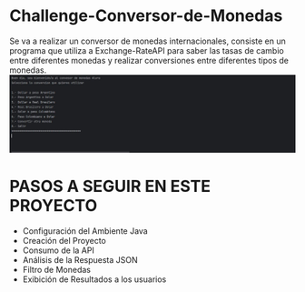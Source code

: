 # Challenge-Conversor-de-Monedas
Se va a realizar un conversor de monedas internacionales, consiste en un programa que utiliza a Exchange-RateAPI para saber las tasas de cambio entre diferentes monedas y realizar conversiones entre diferentes tipos de monedas.
<img src="https://github.com/DanielOrtz/Challenge-Conversor-de-Monedas/blob/0152357c3ef5fd2f28b3f5612bd045fe816b3a74/Inicio%20del%20challenge.JPG">
<h1>PASOS A SEGUIR EN ESTE PROYECTO</h1>
<ul>
  <li>Configuración del Ambiente Java</li>
  <li>Creación del Proyecto</li>
  <li>Consumo de la API</li>
  <li>Análisis de la Respuesta JSON</li>
  <li>Filtro de Monedas</li>
  <li>Exibición de Resultados a los usuarios</li>
  
</ul>
